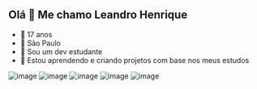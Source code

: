 Olá 👋 Me chamo Leandro Henrique
---
- 📌 17 anos
- 📌 São Paulo
- 📌 Sou um dev estudante
- 📌 Estou aprendendo e criando projetos com base nos meus estudos

![image](https://github.com/user-attachments/assets/4ecb18dc-a8e3-49f6-8e0e-3c9ca8da9c6b) ![image](https://github.com/user-attachments/assets/392bdc9c-c3bc-4646-8323-a8f6ec3ec454) ![image](https://github.com/user-attachments/assets/75b55522-c3a3-48b0-8517-2dcf48671b79) ![image](https://github.com/user-attachments/assets/e89a17ee-b5fc-4557-ac97-0cc020a97ee3) ![image](https://github.com/user-attachments/assets/b502a5f7-3c4e-4dd6-a8cc-84f16ce9003a)






<!--
**LeandroHenriqueDev/LeandroHenriqueDev** is a ✨ _special_ ✨ repository because its `README.md` (this file) appears on your GitHub profile.

Here are some ideas to get you started:

- 🔭 I’m currently working on ...
- 🌱 I’m currently learning ...
- 👯 I’m looking to collaborate on ...
- 🤔 I’m looking for help with ...
- 💬 Ask me about ...
- 📫 How to reach me: ...
- 😄 Pronouns: ...
- ⚡ Fun fact: ...
-->
